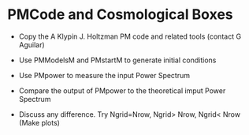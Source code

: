 # PMCode and Cosmological Boxes

- Copy the A Klypin J. Holtzman PM code and related tools (contact G Aguilar)

- Use PMModelsM and PMstartM to generate initial conditions

- Use PMpower to measure the input Power Spectrum

- Compare the output of PMpower to the theoretical imput Power Spectrum

- Discuss any difference. Try Ngrid=Nrow, Ngrid> Nrow, Ngrid< Nrow (Make plots)
